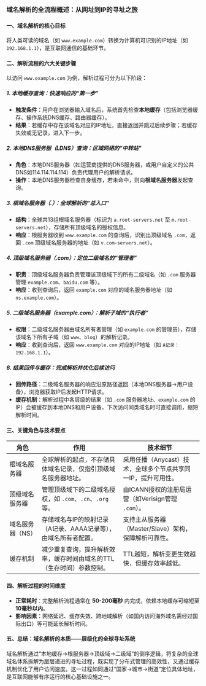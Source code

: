 ### 域名解析的全流程概述：从网址到IP的寻址之旅

#### 一、域名解析的核心目标

将人类可读的域名（如 `www.example.com`）转换为计算机可识别的IP地址（如 `192.168.1.1`），是互联网通信的基础环节。

#### 二、解析流程的六大关键步骤

以访问 `www.example.com` 为例，解析过程可分为以下阶段：

##### 1. **本地缓存查询：快速响应的“第一步”**

- **触发条件**：用户在浏览器输入域名后，系统首先检查**本地缓存**（包括浏览器缓存、操作系统DNS缓存、路由器缓存）。
- **结果**：若缓存中存在该域名对应的IP地址，直接返回并跳过后续步骤；若缓存失效或无记录，进入下一步。

##### 2. **本地DNS服务器（LDNS）查询：区域网络的“中转站”**

- **角色**：本地DNS服务器（如运营商提供的DNS服务器，或用户自定义的公共DNS如114.114.114.114）负责代理用户的解析请求。
- **操作**：本地DNS服务器检查自身缓存，若未命中，则向**根域名服务器**发起查询。

##### 3. **根域名服务器（.）：全球解析的“总入口”**

- **结构**：全球共13组根域名服务器（标识为 `a.root-servers.net` 至 `m.root-servers.net`），存储所有顶级域名的授权信息。
- **响应**：根服务器收到 `www.example.com` 的查询后，识别出顶级域名 `.com`，返回 `.com` 顶级域名服务器的地址（如 `v.com-servers.net`）。

##### 4. **顶级域名服务器（.com）：定位二级域名的“管理者”**

- **职责**：顶级域名服务器负责管理该顶级域下的所有二级域名（如 `.com` 服务器管理 `example.com`、`baidu.com` 等）。
- **响应**：收到查询后，返回 `example.com` 对应的域名服务器地址（如 `ns.example.com`）。

##### 5. **二级域名服务器（example.com）：解析子域的“执行者”**

- **权限**：二级域名服务器由域名所有者管理（如 `example.com` 的管理员），存储该域名下所有子域（如 `www`、`blog`）的解析记录。
- **响应**：收到查询后，返回 `www.example.com` 对应的IP地址（如 `A记录：192.168.1.1`）。

##### 6. **结果回传与缓存：完成解析并优化后续访问**

- **回传路径**：二级域名服务器的响应沿原路径返回（本地DNS服务器→用户设备），浏览器获取IP后发起HTTP请求。
- **缓存机制**：解析过程中各层级的结果（如 `.com` 服务器地址、`example.com` 的IP）会被缓存到本地DNS和用户设备，下次访问同类域名时可直接调用，缩短解析时间。

#### 三、关键角色与技术要点

| **角色**         | **作用**                                                              | **技术细节**                                                  |
| ---------------- | --------------------------------------------------------------------- | ------------------------------------------------------------- |
| 根域名服务器     | 全球解析的起点，不存储具体域名记录，仅指引顶级域名服务器地址。        | 采用任播（Anycast）技术，全球多个节点共享同一IP，提升可用性。 |
| 顶级域名服务器   | 管理顶级域下的二级域名授权，如 `.com`、`.cn`、`.org` 等。             | 由ICANN授权的注册局运营（如Verisign管理 `.com`）。            |
| 域名服务器（NS） | 存储域名与IP的映射记录（A记录、AAAA记录等），由域名所有者配置。       | 支持主从服务器（Master/Slave）架构，保障解析可靠性。          |
| 缓存机制         | 减少重复查询，提升解析效率，缓存时间由域名的TTL（生存时间）参数控制。 | TTL越短，解析变更生效越快，但缓存效率越低。                   |

#### 四、解析过程的时间维度

- **正常耗时**：完整解析流程通常在 **50-200毫秒** 内完成，依赖本地缓存可缩短至 **10毫秒以内**。
- **影响因素**：网络延迟、缓存失效、跨地域解析（如国内访问海外域名需经过国际出口）等可能延长解析时间。

#### 五、总结：域名解析的本质——层级化的全球寻址系统

域名解析通过“本地缓存→根服务器→顶级域→二级域”的倒序逻辑，将复杂的全球域名体系拆解为层层递进的寻址过程，既实现了分布式管理的高效性，又通过缓存机制优化了用户访问速度。这一过程如同通过“国家→城市→街道”定位具体地址，是互联网能够有序运行的核心基础设施之一。

